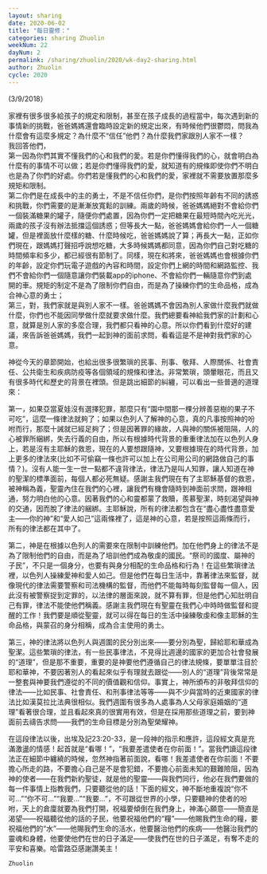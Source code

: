 ```yaml
---
layout: sharing
date: 2020-06-02
title: "每日靈修："
categories: sharing Zhuolin
weekNum: 22
dayNum: 2
permalink: /sharing/zhuolin/2020/wk-day2-sharing.html
author: Zhuolin
cycle: 2020
---
```


(3/9/2018）

家裡有很多很多給孩子的規定和限制，甚至在孩子成長的過程當中，每次遇到新的事情新的挑戰，爸爸媽媽還會臨時設定新的規定出來，有時候他們很鬱悶，問我為什麼會有這麼多規定？為什麼不“信任”他們？為什麼我們家跟別人家不一樣？  
我回答他們，  
第一因為你們其實不懂我們的心和我們的愛。若是你們懂得我們的心，就會明白為什麼有的事情不可以做；若是你們懂得我們的愛，就知道有的規條即使你們不明白也是為了你們的好處。你們若是懂我們的心和我們的愛，家裡就不需要放置那麼多規矩和限制。  
第二你們是在成長中的主的勇士，不是不信任你們，是你們按照年齡有不同的誘惑和挑戰，你們需要的是漸漸放寬鬆的訓練。兩歲的時候，爸爸媽媽絕對不會給你們一個裝滿糖果的罐子，隨便你們處置，因為你們一定把糖果在最短時間內吃光光，兩歲的孩子沒有辦法抵擋這個誘惑；但等長大一點，爸爸媽媽會給你們一人一個糖罐，但是裡面放什麼樣的糖、什麼時候吃，爸爸媽媽說了算；再長大一點，正如你們現在，跟媽媽打聲招呼說想吃糖，大多時候媽媽都同意，因為你們自己對吃糖的時間頻率和多少，都已經很有節制了。同樣，現在和將來，爸爸媽媽也會根據你們的年齡，設定你們玩電子遊戲的內容和時間，設定你們上網的時間和網路監控、我們不會給你們一個隨意讓你們裝載app的iphone、不會給你們一輛隨意你們到處開的車。規矩的制定不是為了限制你們自由，而是為了操練你們的生命品格，成為合神心意的勇士；  
第三，對，我們家就是與別人家不一樣。爸爸媽媽不會因為別人家做什麼我們就做什麼，你們也不能因同學做什麼就要求做什麼。我們總要看神給我們家的計劃和心意，就算是別人家的多麼合理，我們都只看神的心意。所以你們看到什麼好的建議，來告訴爸爸媽媽，我們一起到神的面前求問，看看這是不是神對我們家的心意。  

神從今天的章節開始，也給出很多很繁瑣的民事、刑事、敬拜、人際關係、社會責任、公共衛生和疾病防疫等各個領域的規條和律法。非常繁瑣，頭暈眼花，而且又有很多時代和歷史的背景在裡頭。但是跳出細節的糾纏，可以看出一些普適的道理來：  

第一，如果亞當夏娃沒有選擇犯罪，那麼只有“園中間那一棵分辨善惡樹的果子不可吃”，這麼一條律法就夠了；如果以色列人了解神的心意，真的凡事按照神的吩咐而行，那麼十誡就已經足夠了；但是因著罪的緣故，人與神的關係被阻隔，人的心被罪所綑綁，失去行義的自由，所以有根據時代背景的重重律法加在以色列人身上，若是沒有主耶穌的救恩，現在的人要想跟隨神，又要根據現在的時代背景，加上更多的律法來(比如不可偷竊一條也許可以加上在公司用公司的網路做自己的事情？)。沒有人能一生一世一點都不違背律法，律法乃是叫人知罪，讓人知道在神的聖潔的標準面前，每個人都必死無疑。感謝主我們現在有了主耶穌基督的救恩，被神稱為義，聖靈內住在我們的心裡，讓我們有機會隨時到神面前求問，跟神相通，努力明白他的心意。因著我們的心和靈都蒙了救贖，羨慕聖潔，時刻渴望與神的交通，因而脫了律法的綑綁。主耶穌說，所有的律法都包含在“盡心盡性盡意愛主——你的神”和“愛人如己”這兩條裡了，這是神的心意，若是按照這兩條而行，所有的律法都在其中了。  

第二，神是在根據以色列人的需要來在限制中訓練他們。加在他們身上的律法不是為了限制他們的自由，而是為了培訓他們成為敬虔的國民。“祭司的國度、屬神的子民”，不只是一個身分，也要有與身分相配的生命品格和行為！在這些繁瑣律法裡，以色列人操練愛神和愛人如己。但是他們在每日生活中，靠著律法來監督，就像現代的律法需要警察和司法機構的監督，而他們不能每時每刻監督每一個人，因此沒有被警察捉到定罪的，以法律的層面來說，就不算有罪，但是他們心知肚明自己有罪，律法不能使他們稱義。感謝主我們現在有聖靈在我們心中時時做監督和提醒的工作！我們要是順從聖靈，就可以得在每日的生活中操練敬虔和像主耶穌的生命品格，與蒙召的身分相稱，成為合主使用的勇士。  

第三，神的律法將以色列人與週圍的民分別出來——要分別為聖，歸給耶和華成為聖潔。這些繁瑣的律法，有一些民事律法，不見得比週邊的國家的更加合社會發展的“道理”，但是那不重要，重要的是神要他們遵循自己的律法規條，要單單注目於耶和華神，不要因著別人的看起來似乎有理就去跟從——別人的“道理”背後常常是一整套與神要我們遵從的不同的價值觀和信仰。事實上，神所頒布的非敬拜信仰的律法——比如民事、社會責任、和刑事律法等等——與不少與當時的近東國家的律法比如漢莫拉比法典很相似。我們週圍有很多為人處事為人父母家庭婚姻的“道理”看著很合理，並且看起來真的很實用有效，但是在採用那些道理之前，要到神面前去禱告求問——我們的生命目標是分別為聖榮耀神。  

在這段律法以後，出埃及記23:20-33，是一段神的指示和應許，這段經文真是充滿激盪的情感！起首就是“看哪！”，“我要差遣使者在你前面！”。當我們讀這段律法正在細節中纏繞的時候，忽然神指著前面說，看哪！我差遣使者在你前面！不要擔心所走的路，不要擔心自己是不是會犯錯，不要擔心前面未知的艱難險阻，因為神的使者——在我們新約聖徒，就是他的聖靈——與我們同行，他必在我們要做的每一件事情上指教我們，只要聽從他的話！下面的經文，神不斷地重複說“你不可...”“你不可...”“我要...”“我要...”，不可跟從世界的小學，只要聽神的使者的吩咐，天上的倉廩就要為我們打開，祝福要傾倒在我們身上，神滿心願意——簡直是渴望——祝福聽從他的話的子民，他要祝福他們的“糧”——他賜我們生命的糧，要祝福他們的“水”——他賜我們生命的活水，他要醫治他們的疾病——他醫治我們的靈魂和身體，他要使他們在世的日子滿足——使我們在世的日子滿足，有奪不走的平安和喜樂。哈雷路亞感謝讚美主！  


`Zhuolin`
